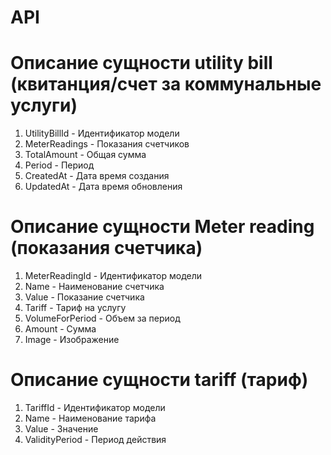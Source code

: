 # API

# Описание сущности utility bill (квитанция/счет за коммунальные услуги)
1. UtilityBillId - Идентификатор модели
2. MeterReadings - Показания счетчиков
3. TotalAmount - Общая сумма
4. Period - Период
5. CreatedAt - Дата время создания
6. UpdatedAt - Дата время обновления

# Описание сущности Meter reading (показания счетчика)
1. MeterReadingId - Идентификатор модели
2. Name - Наименование счетчика 
3. Value - Показание счетчика
4. Tariff - Тариф на услугу
5. VolumeForPeriod - Объем за период
6. Amount - Сумма
7. Image - Изображение

# Описание сущности tariff (тариф)
1. TariffId - Идентификатор модели
2. Name - Наименование тарифа
3. Value - Значение
4. ValidityPeriod - Период действия 